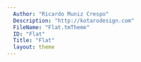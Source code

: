 ```yaml
---
  Author: "Ricardo Muniz Crespo"
  Description: "http://kotarodesign.com"
  FileName: "Flat.tmTheme"
  ID: "Flat"
  Title: "Flat"
  layout: theme
---
```

  
